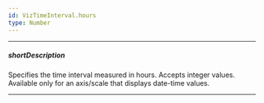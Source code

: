 ```yaml
---
id: VizTimeInterval.hours
type: Number
---
```

---
##### shortDescription
Specifies the time interval measured in hours. Accepts integer values. Available only for an axis/scale that displays date-time values.

---
